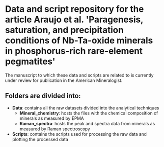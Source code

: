 # Data and script repository for the article Araujo et al. 'Paragenesis, saturation, and precipitation conditions of Nb-Ta-oxide minerals in phosphorus-rich rare-element pegmatites'

The manuscript to which these data and scripts are related to is currently under review for publication in the American Mineralogist. 

## Folders are divided into: 
- **Data**: contains all the raw datasets divided into the analytical techniques
    - **Mineral_chemistry**: hosts the files with the chemical composition of minerals as measured by EPMA
    - **Raman_spectra**: hosts the peak and spectra data from minerals as measured by Raman spectroscopy
- **Scripts**: contains the scripts used for processing the raw data and plotting the processed data
